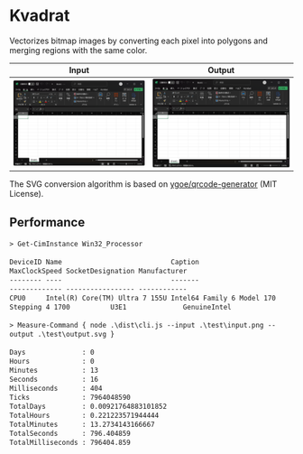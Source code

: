 # Kvadrat

Vectorizes bitmap images by converting each pixel into polygons and merging regions with the same color.

|         Input         |         Output         |
| :-------------------: | :--------------------: |
| ![](./test/input.png) | ![](./test/output.svg) |

The SVG conversion algorithm is based on [ygoe/qrcode-generator](https://github.com/ygoe/qrcode-generator/blob/985860d3e6c42b5d174132a4ecce4a8c0c88f88f/js/qrcode.js#L491-L668) (MIT License).

## Performance

```
> Get-CimInstance Win32_Processor

DeviceID Name                           Caption                               MaxClockSpeed SocketDesignation Manufacturer
-------- ----                           -------                               ------------- ----------------- ------------
CPU0     Intel(R) Core(TM) Ultra 7 155U Intel64 Family 6 Model 170 Stepping 4 1700          U3E1              GenuineIntel

> Measure-Command { node .\dist\cli.js --input .\test\input.png --output .\test\output.svg }

Days              : 0
Hours             : 0
Minutes           : 13
Seconds           : 16
Milliseconds      : 404
Ticks             : 7964048590
TotalDays         : 0.00921764883101852
TotalHours        : 0.221223571944444
TotalMinutes      : 13.2734143166667
TotalSeconds      : 796.404859
TotalMilliseconds : 796404.859
```
